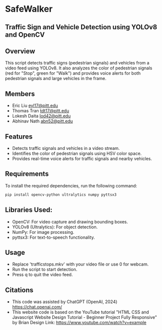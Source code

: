 # SafeWalker
## Traffic Sign and Vehicle Detection using YOLOv8 and OpenCV

## Overview
This script detects traffic signs (pedestrian signals) and vehicles from a video feed using YOLOv8. It also analyzes the color of pedestrian signals (red for "Stop", green for "Walk") and provides voice alerts for both pedestrian signals and large vehicles in the frame.

## Members
- Eric Liu   eyl17@pitt.edu
- Thomas Tran  tdt17@pitt.edu  
- Lokesh Daita lod42@pitt.edu
- Abhinav Nath abn52@pitt.edu

## Features
- Detects traffic signals and vehicles in a video stream.
- Identifies the color of pedestrian signals using HSV color space.
- Provides real-time voice alerts for traffic signals and nearby vehicles.

## Requirements

To install the required dependencies, run the following command:
```bash
pip install opencv-python ultralytics numpy pyttsx3
```
## Libraries Used:

- OpenCV: For video capture and drawing bounding boxes.
- YOLOv8 (Ultralytics): For object detection.
- NumPy: For image processing.
- pyttsx3: For text-to-speech functionality.

## Usage
- Replace 'trafficstops.mkv' with your video file or use 0 for webcam.
- Run the script to start detection.
- Press q to quit the video feed.

## Citations
- This code was assisted by ChatGPT (OpenAI, 2024)
  https://chat.openai.com/
- This website code is based on the YouTube tutorial "HTML CSS and Javascript Website Design Tutorial - Beginner Project Fully Responsive" by Brian Design
  Link: https://www.youtube.com/watch?v=example
